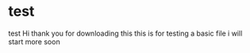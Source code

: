 # test
test
Hi thank you for downloading this this is for testing a basic file i will start more soon 
